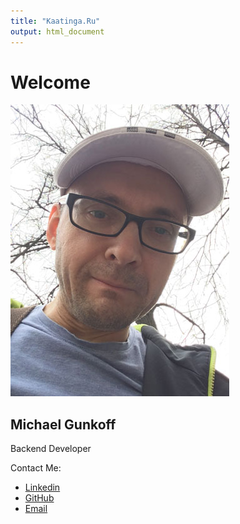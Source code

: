 ```yaml
---
title: "Kaatinga.Ru"
output: html_document
---
```


# Welcome

![my photo](images/photo.jpg)

## Michael Gunkoff
Backend Developer

Contact Me:
- [Linkedin](https://www.linkedin.com/in/kaatinga)
- [GitHub](https://github.com/kaatinga)
- [Email](mailto:painter@3lines.club)